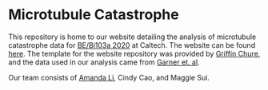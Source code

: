# Microtubule Catastrophe
This repository is home to our website detailing the analysis of microtubule
catastrophe data for [BE/Bi103a 2020](https://bebi103a.github.io/) at Caltech. 
The website can be found [here](https://amandaliusa.github.io/microtubule_catastrophe).
The template for the website repository was provided by [Griffin Chure](https://github.com/gchure),
and the data used in our analysis came from [Garner et. al](https://www.cell.com/cell/fulltext/S0092-8674(11)01287-6?_returnURL=https%3A%2F%2Flinkinghub.elsevier.com%2Fretrieve%2Fpii%2FS0092867411012876%3Fshowall%3Dtrue). 

Our team consists of [Amanda Li](https://github.com/amandaliusa), Cindy Cao, and Maggie Sui. 